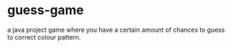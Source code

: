 # guess-game
a java project game where you have a certain amount of chances to guess to correct colour pattern.
